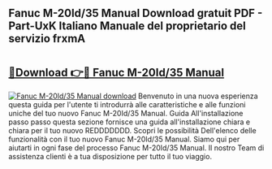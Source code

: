 ## Fanuc M-20Id/35 Manual Download gratuit PDF - Part-UxK Italiano Manuale del proprietario del servizio frxmA

# <h2><a href="http://dfgeg10.blite.top/?on=Fanuc+M-20Id%2f35+Manual">🔗Download 👉🔴 Fanuc M-20Id/35 Manual</a></h2>

[![Fanuc M-20Id/35 Manual download](https://i.imgur.com/lujVjoI.png)](http://dfgeg10.blite.top/?on=Fanuc+M-20Id%2f35+Manual)
Benvenuto in una nuova esperienza questa guida per l'utente ti introdurrà alle caratteristiche e alle funzioni uniche del tuo nuovo Fanuc M-20Id/35 Manual. Guida All'installazione passo passo questa sezione fornisce una guida all'installazione chiara e chiara per il tuo nuovo REDDDDDDD. Scopri le possibilità Dell'elenco delle funzionalità con il tuo nuovo Fanuc M-20Id/35 Manual. Siamo qui per aiutarti in ogni fase del processo Fanuc M-20Id/35 Manual. Il nostro Team di assistenza clienti è a tua disposizione per tutto il tuo viaggio.
